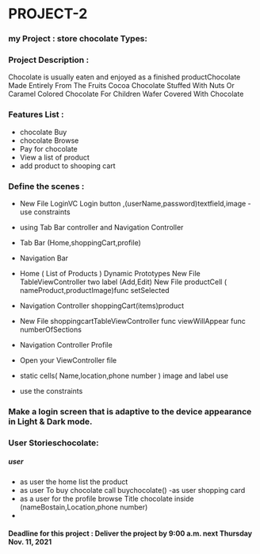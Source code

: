 # PROJECT-2




### my Project : store chocolate Types:

### Project Description :
Chocolate is usually eaten and enjoyed as a finished productChocolate Made Entirely From The Fruits Cocoa Chocolate Stuffed With Nuts Or Caramel Colored Chocolate For Children Wafer Covered With Chocolate 




### Features List :

- chocolate  Buy
- chocolate Browse
- Pay for chocolate
- View a list of product
- add product to shooping cart


### Define the scenes :
 - New File    LoginVC 
Login button ,(userName,password)textfield,image
-use constraints
- using Tab Bar controller and  Navigation Controller
- Tab Bar  (Home,shoppingCart,profile)
- Navigation Bar

- Home ( List of Products ) Dynamic Prototypes
New File  TableViewController   two label (Add,Edit)
New File  productCell ( nameProduct,productImage)func setSelected

-  Navigation Controller  shoppingCart(items)product

- New File shoppingcartTableViewController
    func viewWillAppear
    func numberOfSections
 
-  Navigation Controller Profile 
- Open your ViewController file
-  static cells( Name,location,phone number )
image and label use
- use the constraints

### Make a login screen that is adaptive to the device appearance in Light & Dark mode. 

 


### User Storieschocolate:
   
##### user

- as user the home list the product
- as user To buy chocolate call buychocolate()
-as user shopping card  
- as a user for the profile browse Title chocolate
inside (nameBostain,Location,phone number) 
- 


#### Deadline for this project :  Deliver the project by 9:00 a.m. next Thursday Nov. 11, 2021 
